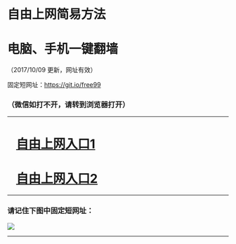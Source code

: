﻿# 自由上网简易方法

# 电脑、手机一键翻墙

（2017/10/09 更新，网址有效）

固定短网址：https://git.io/free99

### （微信如打不开，请转到浏览器打开）


***





# &nbsp;&nbsp; <a href="http://ft662827941.fwq-tz-1001.info/fwqtz01.html?t=100900116270 " target="_blank">自由上网入口1</a>
# &nbsp;&nbsp; <a href="http://ft841823296.fwq-tz-1002.info/fwqtz02.html?t=10090013176 " target="_blank">自由上网入口2</a>
***

### 请记住下图中固定短网址：

<img src="https://s3-us-west-2.amazonaws.com/fwq-1001/yjfq-20170905okok.png" /> 


***

